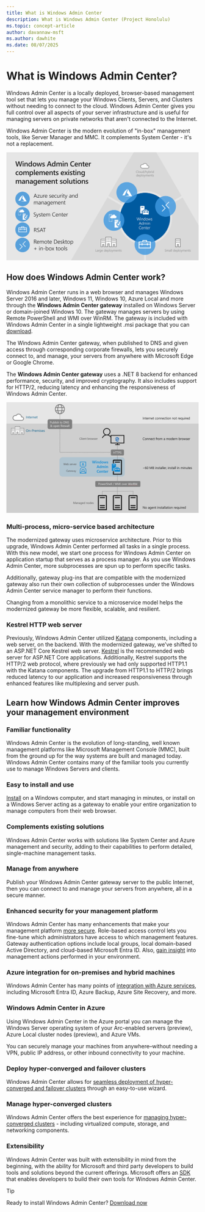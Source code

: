 ```yaml
---
title: What is Windows Admin Center
description: What is Windows Admin Center (Project Honolulu)
ms.topic: concept-article
author: davannaw-msft
ms.author: dawhite
ms.date: 08/07/2025
---
```

# What is Windows Admin Center?

Windows Admin Center is a locally deployed, browser-based management tool set that lets you manage your Windows Clients, Servers, and Clusters without needing to connect to the cloud. Windows Admin Center gives you full control over all aspects of your server infrastructure and is useful for managing servers on private networks that aren't connected to the Internet.

Windows Admin Center is the modern evolution of "in-box" management tools, like Server Manager and MMC. It complements System Center - it's not a replacement.

![Diagram of Windows Admin Center working with other solutions](../media/wac-complements.png)

## How does Windows Admin Center work?

Windows Admin Center runs in a web browser and manages Windows Server 2016 and later, Windows 11, Windows 10, Azure Local and more through the **Windows Admin Center gateway** installed on Windows Server or domain-joined Windows 10. The gateway manages servers by using Remote PowerShell and WMI over WinRM. The gateway is included with Windows Admin Center in a single lightweight .msi package that you can [download](../overview.md).

The Windows Admin Center gateway, when published to DNS and given access through corresponding corporate firewalls, lets you securely connect to, and manage, your servers from anywhere with Microsoft Edge or Google Chrome.

The **Windows Admin Center gateway** uses a .NET 8 backend for enhanced performance, security, and improved cryptography. It also includes support for HTTP/2, reducing latency and enhancing the responsiveness of Windows Admin Center.

![Diagram of the Windows Admin Center architecture](../media/architecture.png)

### Multi-process, micro-service based architecture

The modernized gateway uses microservice architecture. Prior to this upgrade, Windows Admin Center performed all tasks in a single process. With this new model, we start one process for Windows Admin Center on application startup that serves as a process manager. As you use Windows Admin Center, more subprocesses are spun up to perform specific tasks.

Additionally, gateway plug-ins that are compatible with the modernized gateway also run their own collection of subprocesses under the Windows Admin Center service manager to perform their functions.

Changing from a monolithic service to a microservice model helps the modernized gateway be more flexible, scalable, and resilient.

### Kestrel HTTP web server

Previously, Windows Admin Center utilized [Katana](/aspnet/aspnet/overview/owin-and-katana) components, including a web server, on the backend. With the modernized gateway, we’ve shifted to an ASP.NET Core Kestrel web server.
[Kestrel](/aspnet/core/fundamentals/servers/kestrel) is the recommended web server for ASP.NET Core applications. Additionally, Kestrel supports the HTTP/2 web protocol, where previously we had only supported HTTP1.1 with the Katana components. The upgrade from HTTP1.1 to HTTP/2 brings reduced latency to our application and increased responsiveness through enhanced features like multiplexing and server push.

## Learn how Windows Admin Center improves your management environment

### Familiar functionality

Windows Admin Center is the evolution of long-standing, well known management platforms like Microsoft Management Console (MMC), built from the ground up for the way systems are built and managed today. Windows Admin Center contains many of the familiar tools you currently use to manage Windows Servers and clients.

### Easy to install and use

[Install](../deploy/install.md) on a Windows computer, and start managing in minutes, or install on a Windows Server acting as a gateway to enable your entire organization to manage computers from their web browser.

### Complements existing solutions

Windows Admin Center works with solutions like System Center and Azure management and security, adding to their capabilities to perform detailed, single-machine management tasks.

### Manage from anywhere

Publish your Windows Admin Center gateway server to the public Internet, then you can connect to and manage your servers from anywhere, all in a secure manner.

### Enhanced security for your management platform

Windows Admin Center has many enhancements that make your management platform [more secure](../plan/user-access-options.md). Role-based access control lets you fine-tune which administrators have access to which management features. Gateway authentication options include local groups, local domain-based Active Directory, and cloud-based Microsoft Entra ID. Also, [gain insight](../use/logging.md) into management actions performed in your environment.

### Azure integration for on-premises and hybrid machines

Windows Admin Center has many points of [integration with Azure services](../azure/index.md), including Microsoft Entra ID, Azure Backup, Azure Site Recovery, and more.

### Windows Admin Center in Azure

Using Windows Admin Center in the Azure portal you can manage the Windows Server operating system of your Arc-enabled servers (preview), Azure Local cluster nodes (preview), and Azure VMs.

You can securely manage your machines from anywhere–without needing a VPN, public IP address, or other inbound connectivity to your machine.

### Deploy hyper-converged and failover clusters

Windows Admin Center allows for [seamless deployment of hyper-converged and failover clusters](../use/deploy-hyperconverged-infrastructure.md) through an easy-to-use wizard.

### Manage hyper-converged clusters

Windows Admin Center offers the best experience for [managing hyper-converged clusters](../use/manage-hyper-converged.md) - including virtualized compute, storage, and networking components.

### Extensibility

Windows Admin Center was built with extensibility in mind from the beginning, with the ability for Microsoft and third party developers to build tools and solutions beyond the current  offerings. Microsoft offers an [SDK](../extend/extensibility-overview.md) that enables developers to build their own tools for Windows Admin Center.

> [!TIP]
> Ready to install Windows Admin Center? [Download now](../overview.md)
